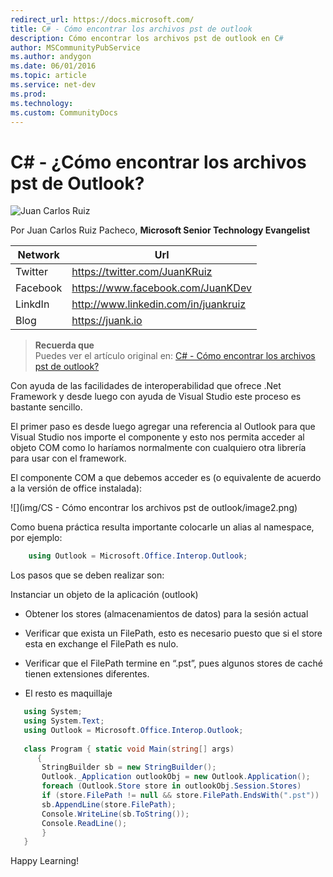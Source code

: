 ```yaml
---
redirect_url: https://docs.microsoft.com/
title: C# - Cómo encontrar los archivos pst de outlook
description: Cómo encontrar los archivos pst de outlook en C#
author: MSCommunityPubService
ms.author: andygon
ms.date: 06/01/2016
ms.topic: article
ms.service: net-dev
ms.prod: 
ms.technology:
ms.custom: CommunityDocs
---
```


# C\# - ¿Cómo encontrar los archivos pst de Outlook?

![Juan Carlos Ruiz ](http://gravatar.com/avatar/2c36e6ebd9b4d33c3e9a0362607b3e57?s=150)
<!-- -->

Por Juan Carlos Ruiz Pacheco, **Microsoft Senior Technology Evangelist**

  Network   | Url
  ----------|----------------------------------------
  Twitter   | https://twitter.com/JuanKRuiz
  Facebook  | https://www.facebook.com/JuanKDev
  LinkdIn   | http://www.linkedin.com/in/juankruiz
  Blog      | https://juank.io


>**Recuerda que** <br/>
>Puedes ver el artículo original en: 
> [C# - Cómo encontrar los archivos pst de outlook?](https://juank.io/c-como-encontrar-archivos-pst-outlook/)


Con ayuda de las facilidades de interoperabilidad que ofrece .Net
Framework y desde luego con ayuda de Visual Studio este proceso es
bastante sencillo.

El primer paso es desde luego agregar una referencia al Outlook para que
Visual Studio nos importe el componente y esto nos permita acceder al
objeto COM como lo haríamos normalmente con cualquiero otra librería
para usar con el framework.

El componente COM a que debemos acceder es (o equivalente de acuerdo a
la versión de office instalada):

![](img/CS - Cómo encontrar los archivos pst de outlook/image2.png)
    

Como buena práctica resulta importante colocarle un alias al namespace,
por ejemplo:

```csharp
    using Outlook = Microsoft.Office.Interop.Outlook;
```

Los pasos que se deben realizar son:

Instanciar un objeto de la aplicación (outlook)

* Obtener los stores (almacenamientos de datos) para la sesión actual

* Verificar que exista un FilePath, esto es necesario puesto que si el
    store esta en exchange el FilePath es nulo.

* Verificar que el FilePath termine en “.pst”, pues algunos stores de
    caché tienen extensiones diferentes.

* El resto es maquillaje

 ```csharp
    using System;
    using System.Text;
    using Outlook = Microsoft.Office.Interop.Outlook;
    
    class Program { static void Main(string[] args)
       { 
        StringBuilder sb = new StringBuilder();
        Outlook._Application outlookObj = new Outlook.Application();
        foreach (Outlook.Store store in outlookObj.Session.Stores)
        if (store.FilePath != null && store.FilePath.EndsWith(".pst"))
        sb.AppendLine(store.FilePath);
        Console.WriteLine(sb.ToString());
        Console.ReadLine();
        }
    }
```

Happy Learning!




